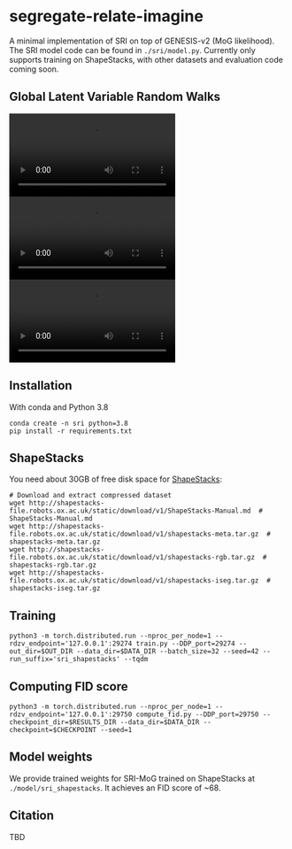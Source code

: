 # segregate-relate-imagine

A minimal implementation of SRI on top of GENESIS-v2 (MoG likelihood). The SRI model code can be found in `./sri/model.py`.
Currently only supports training on ShapeStacks, with other datasets and evaluation code coming soon.

## Global Latent Variable Random Walks

![ShapeStacks](./videos/SRI_shapestacks_random_walk.mp4) ![ObjectsRoom](./videos/SRI_objects_room_random_walk.mp4) ![CLEVR6](./videos/SRI_clevr6_random_walk.mp4)

## Installation

With conda and Python 3.8
```shell
conda create -n sri python=3.8
pip install -r requirements.txt
```

## ShapeStacks

You need about 30GB of free disk space for [ShapeStacks](https://ogroth.github.io/shapestacks/):

```shell
# Download and extract compressed dataset
wget http://shapestacks-file.robots.ox.ac.uk/static/download/v1/ShapeStacks-Manual.md  # ShapeStacks-Manual.md
wget http://shapestacks-file.robots.ox.ac.uk/static/download/v1/shapestacks-meta.tar.gz  # shapestacks-meta.tar.gz
wget http://shapestacks-file.robots.ox.ac.uk/static/download/v1/shapestacks-rgb.tar.gz  # shapestacks-rgb.tar.gz
wget http://shapestacks-file.robots.ox.ac.uk/static/download/v1/shapestacks-iseg.tar.gz  # shapestacks-iseg.tar.gz
```

## Training

```shell
python3 -m torch.distributed.run --nproc_per_node=1 --rdzv_endpoint='127.0.0.1':29274 train.py --DDP_port=29274 --out_dir=$OUT_DIR --data_dir=$DATA_DIR --batch_size=32 --seed=42 --run_suffix='sri_shapestacks' --tqdm
```

## Computing FID score

```shell
python3 -m torch.distributed.run --nproc_per_node=1 --rdzv_endpoint='127.0.0.1':29750 compute_fid.py --DDP_port=29750 --checkpoint_dir=$RESULTS_DIR --data_dir=$DATA_DIR --checkpoint=$CHECKPOINT --seed=1
```

## Model weights

We provide trained weights for SRI-MoG trained on ShapeStacks at `./model/sri_shapestacks`. It achieves an FID score of ~68. 

## Citation

TBD